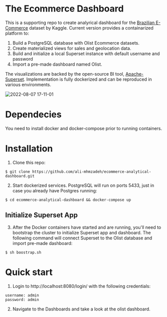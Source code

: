 # The Ecommerce Dashboard
This is a supporting repo to create analyrical dashboard for the [Brazilian E-Commerce](https://www.kaggle.com/datasets/olistbr/brazilian-ecommerce) dataset by Kaggle. Current version provides a containarized platform to:  
1. Build a PostgreSQL database with Olist Ecommerce datasets. 
2. Create materialized views for sales and geolocation data.
3. Build and initialize a local Superset instance with default username and password
4. Import a pre-made dashboard named Olist. 

The visualizations are backed by the open-source BI tool, [Apache-Superset](https://superset.apache.org/). Implementation is fully dockerized and can be reproduced in various environments. 

![2022-08-07 17-11-01](https://user-images.githubusercontent.com/59216368/183311249-cb96218a-19c6-4eea-b207-22932a861159.gif)



# Dependecies
You need to install docker and docker-compose prior to running containers.


# Installation
1. Clone this repo:
```
$ git clone https://github.com/ali-mhmzadeh/ecommerce-analytical-dashboard.git
```

2. Start dockerized services. PostgreSQL will run on ports 5433, just in case you already have Postgres running: 

```
$ cd ecommerce-analytical-dashboard && docker-compose up
```

## Initialize Superset App
3. After the Docker containers have started and are running, you'll need to bootstrap the cluster to initialize Superset app and dashboard. The following command will connect Superset to the Olist database and import pre-made dashboard:

```
$ sh boostrap.sh
```

# Quick start

1. Login to http://localhost:8080/login/ with the following credentials:
```
username: admin
password: admin
```

2. Navigate to the Dashboards and take a look at the olist dashboard. 






